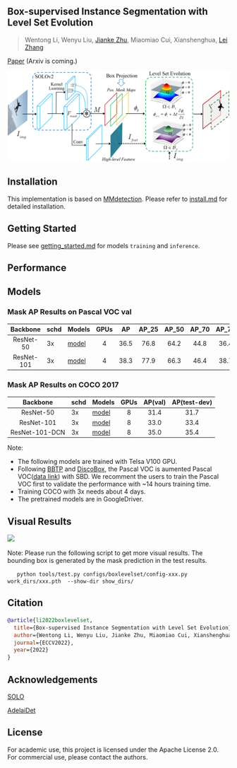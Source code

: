 ## Box-supervised Instance Segmentation with Level Set Evolution
> Wentong Li, Wenyu Liu, [Jianke Zhu](https://person.zju.edu.cn/jkzhu), Miaomiao Cui, Xianshenghua, [Lei Zhang](http://www4.comp.polyu.edu.hk/~cslzhang/) 

[Paper](./docs/BoxLevelset-ECCV2022.pdf) (Arxiv is coming.)

<img src="./docs/boxlevelset.png" width="800px">

## Installation

This implementation is based on [MMdetection](https://github.com/open-mmlab/mmdetection).
Please refer to [install.md](./docs/install.md) for detailed installation.


## Getting Started 
Please see [getting_started.md](./docs/get_started.md) for models `training` and `inference`.

## Performance

## Models

### Mask AP Results on Pascal VOC val
|     Backbone    |  schd | Models | GPUs | AP  | AP_25 | AP_50 | AP_70 | AP_75 | 
|:---------------:|--------|--------|:----:|:----:|:-----:|:-----:|:--------:|:---------:|
|    ResNet-50    |   3x   |[model](https://drive.google.com/file/d/1Yl4QCRx_VKY_OvEI6sz36BI88sSOWWhu/view?usp=sharing) |  4 |36.5 |  76.8 |  64.2 |   44.8   |    36.4   |  
|   ResNet-101    |   3x   |[model](https://drive.google.com/file/d/1gMWGxmPyHFyxR0re3lHbMjxl3xvPvWeh/view?usp=sharing) |  4 |38.3 |  77.9 |  66.3 |   46.4   |    38.7   | 


### Mask AP Results on COCO 2017
|     Backbone    |  schd  |Models | GPUs | AP(val)  | AP(test-dev) |
|:---------------:|--------|--------|:----:|:----:|:-----:|
|    ResNet-50    |  3x    |[model](https://drive.google.com/file/d/1R-2s5wh-Rj82yieFcXa5_T9gW9oB29dj/view?usp=sharing)  |  8  |31.4 |  31.7 | 
|   ResNet-101    |  3x    |[model](https://drive.google.com/file/d/1mZ5PBRINlfhHPxzSPvace65Qs4lzG2kL/view?usp=sharing)  |  8  |33.0 |  33.4 | 
|   ResNet-101-DCN|  3x    |[model](https://drive.google.com/file/d/1aZN9CUd2flcsW_KewWUgerjF0AjWszCB/view?usp=sharing)  |  8  |35.0 |  35.4 | 
 
 Note: 
 * The following models are trained with Telsa V100 GPU. 
 * Following [BBTP](https://github.com/chengchunhsu/WSIS_BBTP) and [DiscoBox](https://github.com/NVlabs/DiscoBox), the Pascal VOC is aumented Pascal VOC([data link](https://drive.google.com/file/d/16Mz13NSZBbhwPuRxiwi7ZA2Qvt9DaKtN/view?usp=sharing)) with SBD. We recomment the users to train the Pascal VOC first to validate the performance with  ~14 hours training time. 
 * Training COCO with 3x needs about 4 days. 
 * The pretrained models are in GoogleDriver.
 
 ## Visual Results
 
 <img src="./docs/vis_figure.png" width="800px">
 
 Note:  Please run the following script to get more visual results. The bounding box is generated by the mask prediction in the test results.
 ```
    python tools/test.py configs/boxlevelset/config-xxx.py work_dirs/xxx.pth  --show-dir show_dirs/
 ```
 
## Citation
```BibTeX
@article{li2022boxlevelset,
  title={Box-supervised Instance Segmentation with Level Set Evolution},
  author={Wentong Li, Wenyu Liu, Jianke Zhu, Miaomiao Cui, Xianshenghua, Lei Zhang},
  journal={ECCV2022},
  year={2022}
}
```

##  Acknowledgements

[SOLO](https://github.com/WXinlong/SOLO)

[AdelaiDet](https://github.com/aim-uofa/AdelaiDet)

## License

For academic use, this project is licensed under the Apache License 2.0. For commercial use, please contact the authors.




